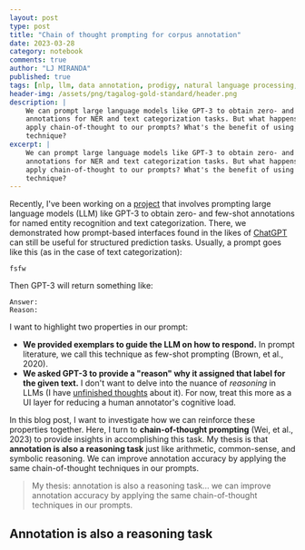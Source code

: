 ```yaml
---
layout: post
type: post
title: "Chain of thought prompting for corpus annotation"
date: 2023-03-28
category: notebook
comments: true
author: "LJ MIRANDA"
published: true
tags: [nlp, llm, data annotation, prodigy, natural language processing, chatgpt, gpt-j, gpt-3]
header-img: /assets/png/tagalog-gold-standard/header.png
description: |
    We can prompt large language models like GPT-3 to obtain zero- and few-shot
    annotations for NER and text categorization tasks. But what happens if we
    apply chain-of-thought to our prompts? What's the benefit of using this
    technique?
excerpt: |
    We can prompt large language models like GPT-3 to obtain zero- and few-shot
    annotations for NER and text categorization tasks. But what happens if we
    apply chain-of-thought to our prompts? What's the benefit of using this
    technique?
---
```


<span class="firstcharacter">R</span>ecently, I've been working on a
[project](https://github.com/explosion/prodigy-openai-recipes/) that involves
prompting large language models (LLM) like GPT-3 to obtain zero- and few-shot
annotations for named entity recognition and text categorization. There, we
demonstrated how prompt-based interfaces found in the likes of
[ChatGPT](https://openai.com/blog/chatgpt/) can still be useful for structured
prediction tasks. Usually, a prompt goes like this (as in the case of text
categorization):

```
fsfw
```

Then GPT-3 will return something like:

```
Answer:
Reason: 
```

I want to highlight two properties in our prompt:
- **We provided exemplars to guide the LLM on how to respond.** In prompt literature, we call this technique as few-shot prompting (Brown, et al., 2020). 
- **We asked GPT-3 to provide a "reason" why it assigned that label for the given text.** I don't want to delve into the nuance of *reasoning* in LLMs (I have [unfinished thoughts](/notebook/2022/12/01/wika-at-kahulugan/) about it). For now, treat this more as a UI layer for reducing a human annotator's cognitive load.

In this blog post, I want to investigate how we can reinforce these properties
together. Here, I turn to **chain-of-thought prompting** (Wei, et al., 2023) to
provide insights in accomplishing this task. My thesis is that **annotation is
also a reasoning task** just like arithmetic, common-sense, and symbolic
reasoning. We can improve annotation accuracy by applying the same
chain-of-thought techniques in our prompts.

> My thesis: annotation is also a reasoning task... we can improve annotation accuracy
> by applying the same chain-of-thought techniques in our prompts.

## Annotation is also a reasoning task
<!--
Annotation is also a reasoning task

- initial thoughts on annotation: drone work
- annotation guidelines
- cite papers
-->



<!--
Chain-of-thought prompting, background info
-->


<!--
Chain-of-thought prompting applied to annotation
-->


<!--
Experiments?
-->


<!-- from few-shot to chain of thought -->

<!--
Few-shot vs. chain of thought (table)
- types of examples


HCI
- annotation disagreement? look for RRL here
- ...

-->